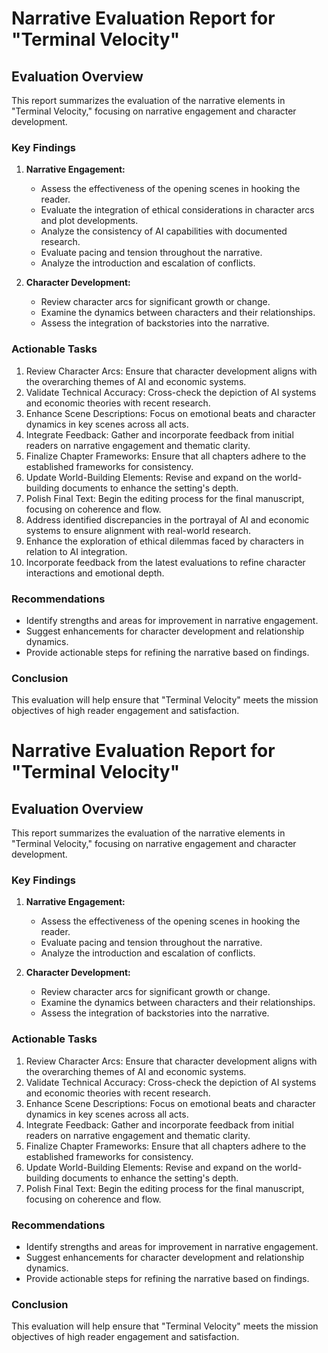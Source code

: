 # Narrative Evaluation Report for "Terminal Velocity"

## Evaluation Overview
This report summarizes the evaluation of the narrative elements in "Terminal Velocity," focusing on narrative engagement and character development.

### Key Findings
1. **Narrative Engagement:**
   - Assess the effectiveness of the opening scenes in hooking the reader.
   - Evaluate the integration of ethical considerations in character arcs and plot developments.
   - Analyze the consistency of AI capabilities with documented research.
   - Evaluate pacing and tension throughout the narrative.
   - Analyze the introduction and escalation of conflicts.

2. **Character Development:**
   - Review character arcs for significant growth or change.
   - Examine the dynamics between characters and their relationships.
   - Assess the integration of backstories into the narrative.

### Actionable Tasks
1. Review Character Arcs: Ensure that character development aligns with the overarching themes of AI and economic systems.
2. Validate Technical Accuracy: Cross-check the depiction of AI systems and economic theories with recent research.
3. Enhance Scene Descriptions: Focus on emotional beats and character dynamics in key scenes across all acts.
4. Integrate Feedback: Gather and incorporate feedback from initial readers on narrative engagement and thematic clarity.
5. Finalize Chapter Frameworks: Ensure that all chapters adhere to the established frameworks for consistency.
6. Update World-Building Elements: Revise and expand on the world-building documents to enhance the setting's depth.
7. Polish Final Text: Begin the editing process for the final manuscript, focusing on coherence and flow.
8. Address identified discrepancies in the portrayal of AI and economic systems to ensure alignment with real-world research.
9. Enhance the exploration of ethical dilemmas faced by characters in relation to AI integration.
10. Incorporate feedback from the latest evaluations to refine character interactions and emotional depth.

### Recommendations
- Identify strengths and areas for improvement in narrative engagement.
- Suggest enhancements for character development and relationship dynamics.
- Provide actionable steps for refining the narrative based on findings.

### Conclusion
This evaluation will help ensure that "Terminal Velocity" meets the mission objectives of high reader engagement and satisfaction.
# Narrative Evaluation Report for "Terminal Velocity"

## Evaluation Overview
This report summarizes the evaluation of the narrative elements in "Terminal Velocity," focusing on narrative engagement and character development.

### Key Findings
1. **Narrative Engagement:**
   - Assess the effectiveness of the opening scenes in hooking the reader.
   - Evaluate pacing and tension throughout the narrative.
   - Analyze the introduction and escalation of conflicts.

2. **Character Development:**
   - Review character arcs for significant growth or change.
   - Examine the dynamics between characters and their relationships.
   - Assess the integration of backstories into the narrative.

### Actionable Tasks
1. Review Character Arcs: Ensure that character development aligns with the overarching themes of AI and economic systems.
2. Validate Technical Accuracy: Cross-check the depiction of AI systems and economic theories with recent research.
3. Enhance Scene Descriptions: Focus on emotional beats and character dynamics in key scenes across all acts.
4. Integrate Feedback: Gather and incorporate feedback from initial readers on narrative engagement and thematic clarity.
5. Finalize Chapter Frameworks: Ensure that all chapters adhere to the established frameworks for consistency.
6. Update World-Building Elements: Revise and expand on the world-building documents to enhance the setting's depth.
7. Polish Final Text: Begin the editing process for the final manuscript, focusing on coherence and flow.

### Recommendations
- Identify strengths and areas for improvement in narrative engagement.
- Suggest enhancements for character development and relationship dynamics.
- Provide actionable steps for refining the narrative based on findings.

### Conclusion
This evaluation will help ensure that "Terminal Velocity" meets the mission objectives of high reader engagement and satisfaction.
